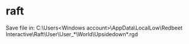 # raft
Save file in: C:\Users\<Windows account>\AppData\LocalLow\Redbeet Interactive\Raft\User\User_*\World\Upsidedown\*.rgd
